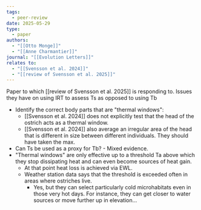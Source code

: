 ```yaml
---
tags:
  - peer-review
date: 2025-05-29
type:
  - paper
authors:
  - "[[Otto Monge]]"
  - "[[Anne Charmantier]]"
journal: "[[Evolution Letters]]"
relates to:
  - "[[Svensson et al. 2024]]"
  - "[[review of Svensson et al. 2025]]"
---
```

Paper to which [[review of Svensson et al. 2025]] is responding to. 
Issues they have on using IRT to assess Ts as opposed to using Tb
- Identify the correct body parts that are "thermal windows":
	- [[Svensson et al. 2024]] does not explicitly test that the head of the ostrich acts as a thermal window. 
	- [[Svensson et al. 2024]] also average an irregular area of the head that is different in size between different individuals. They should have taken the max. 
- Can Ts be used as a proxy for Tb? - Mixed evidence. 
- "Thermal windows" are only effective up to a threshold Ta above which they stop dissipating heat and can even become sources of heat gain. 
	- At that point heat loss is achieved via EWL. 
	- Weather station data says that the threshold is exceeded often in areas where ostriches live. 
		- Yes, but they can select particularly cold microhabitats even in those very hot days. For instance, they can get closer to water sources or move further up in elevation...
	
